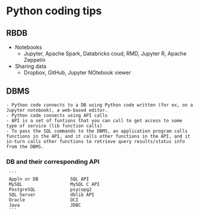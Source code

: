 # Python coding tips


## RBDB

* Notebooks
    - Jupyter, Apache Spark, Databricks coud, RMD, Jupyter R, Apache Zeppelin
* Sharing data
    - Dropbox, GitHub, Jupyter NOtebook viewer

## DBMS
    - Python code connects to a DB using Python code written (for ex, on a Jupyter notebook), a web-based editor.  
    - Python code connects using API calls
    - API is a set of funtions that you can call to get access to some type of service (lib function calls)
    - To pass the SQL commands to the DBMS, an application program calls functions in the API, and it calls other functions in the API, and it in-turn calls other functions to retrieve query results/status info from the DBMS. 
###  DB and their corresponding API 
     ``` 
     Appln or DB            SQL API
     MySQL                  MySQL C API
     PostgreSQL             psycopg2
     SQL Server             dblib API
     Oracle                 OCI
     Java                   JDBC
     ```
   


